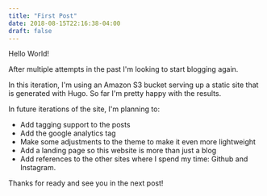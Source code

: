 ```yaml
---
title: "First Post"
date: 2018-08-15T22:16:38-04:00
draft: false
---
```


Hello World!

After multiple attempts in the past I'm looking to start blogging again.

In this iteration, I'm using an Amazon S3 bucket serving up a static site that is generated with Hugo. So far I'm pretty happy with the results.

In future iterations of the site, I'm planning to:

- Add tagging support to the posts
- Add the google analytics tag
- Make some adjustments to the theme to make it even more lightweight
- Add a landing page so this website is more than just a blog
- Add references to the other sites where I spend my time: Github and Instagram.

Thanks for ready and see you in the next post!